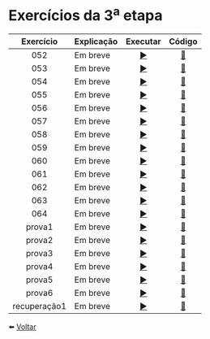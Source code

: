 # Exercícios da 3<sup>a</sup> etapa

Exercício | Explicação | Executar | Código
:---------: | :------ | :-------: | :-------:
052 | Em breve | [ ▶️ ](https://eteot.github.io/exercicios-javascript-2024/exercicios/etapa3/052) | [ 📝 ](https://github.com/eteot/exercicios-javascript-2024/tree/main/exercicios/etapa3/052)
053 | Em breve | [ ▶️ ](https://eteot.github.io/exercicios-javascript-2024/exercicios/etapa3/053) | [ 📝 ](https://github.com/eteot/exercicios-javascript-2024/tree/main/exercicios/etapa3/053)
054 | Em breve | [ ▶️ ](https://eteot.github.io/exercicios-javascript-2024/exercicios/etapa3/054) | [ 📝 ](https://github.com/eteot/exercicios-javascript-2024/tree/main/exercicios/etapa3/054)
055 | Em breve | [ ▶️ ](https://eteot.github.io/exercicios-javascript-2024/exercicios/etapa3/055) | [ 📝 ](https://github.com/eteot/exercicios-javascript-2024/tree/main/exercicios/etapa3/055)
056 | Em breve | [ ▶️ ](https://eteot.github.io/exercicios-javascript-2024/exercicios/etapa3/056) | [ 📝 ](https://github.com/eteot/exercicios-javascript-2024/tree/main/exercicios/etapa3/056)
057 | Em breve | [ ▶️ ](https://eteot.github.io/exercicios-javascript-2024/exercicios/etapa3/057) | [ 📝 ](https://github.com/eteot/exercicios-javascript-2024/tree/main/exercicios/etapa3/057)
058 | Em breve | [ ▶️ ](https://eteot.github.io/exercicios-javascript-2024/exercicios/etapa3/058) | [ 📝 ](https://github.com/eteot/exercicios-javascript-2024/tree/main/exercicios/etapa3/058)
059 | Em breve | [ ▶️ ](https://eteot.github.io/exercicios-javascript-2024/exercicios/etapa3/059) | [ 📝 ](https://github.com/eteot/exercicios-javascript-2024/tree/main/exercicios/etapa3/059)
060 | Em breve | [ ▶️ ](https://eteot.github.io/exercicios-javascript-2024/exercicios/etapa3/060) | [ 📝 ](https://github.com/eteot/exercicios-javascript-2024/tree/main/exercicios/etapa3/060)
061 | Em breve | [ ▶️ ](https://eteot.github.io/exercicios-javascript-2024/exercicios/etapa3/061) | [ 📝 ](https://github.com/eteot/exercicios-javascript-2024/tree/main/exercicios/etapa3/061)
062 | Em breve | [ ▶️ ](https://eteot.github.io/exercicios-javascript-2024/exercicios/etapa3/062) | [ 📝 ](https://github.com/eteot/exercicios-javascript-2024/tree/main/exercicios/etapa3/062)
063 | Em breve | [ ▶️ ](https://eteot.github.io/exercicios-javascript-2024/exercicios/etapa3/063) | [ 📝 ](https://github.com/eteot/exercicios-javascript-2024/tree/main/exercicios/etapa3/063)
064 | Em breve | [ ▶️ ](https://eteot.github.io/exercicios-javascript-2024/exercicios/etapa3/064) | [ 📝 ](https://github.com/eteot/exercicios-javascript-2024/tree/main/exercicios/etapa3/064)
prova1 | Em breve | [ ▶️ ](https://eteot.github.io/exercicios-javascript-2024/exercicios/etapa3/provas-etapa3/prova01/) | [ 📝 ](https://github.com/eteot/exercicios-javascript-2024/tree/main/exercicios/etapa3/provas-etapa3/prova01/)
prova2 | Em breve | [ ▶️ ](https://eteot.github.io/exercicios-javascript-2024/exercicios/etapa3/provas-etapa3/prova02/) | [ 📝 ](https://github.com/eteot/exercicios-javascript-2024/tree/main/exercicios/etapa3/provas-etapa3/prova02/)
prova3 | Em breve | [ ▶️ ](https://eteot.github.io/exercicios-javascript-2024/exercicios/etapa3/provas-etapa3/prova03/) | [ 📝 ](https://github.com/eteot/exercicios-javascript-2024/tree/main/exercicios/etapa3/provas-etapa3/prova03/)
prova4 | Em breve | [ ▶️ ](https://eteot.github.io/exercicios-javascript-2024/exercicios/etapa3/provas-etapa3/prova04/) | [ 📝 ](https://github.com/eteot/exercicios-javascript-2024/tree/main/exercicios/etapa3/provas-etapa3/prova04/)
prova5 | Em breve | [ ▶️ ](https://eteot.github.io/exercicios-javascript-2024/exercicios/etapa3/provas-etapa3/prova05/) | [ 📝 ](https://github.com/eteot/exercicios-javascript-2024/tree/main/exercicios/etapa3/provas-etapa3/prova05/)
prova6 | Em breve | [ ▶️ ](https://eteot.github.io/exercicios-javascript-2024/exercicios/etapa3/provas-etapa3/prova65/) | [ 📝 ](https://github.com/eteot/exercicios-javascript-2024/tree/main/exercicios/etapa3/provas-etapa3/prova06/)
recuperação1 | Em breve | [ ▶️ ](https://eteot.github.io/exercicios-javascript-2024/exercicios/etapa3/provas-etapa3/recup01/) | [ 📝 ](https://github.com/eteot/exercicios-javascript-2024/tree/main/exercicios/etapa3/provas-etapa3/recup01/)


⬅️ [ Voltar ](https://eteot.github.io/exercicios-javascript-2024/exercicios/)